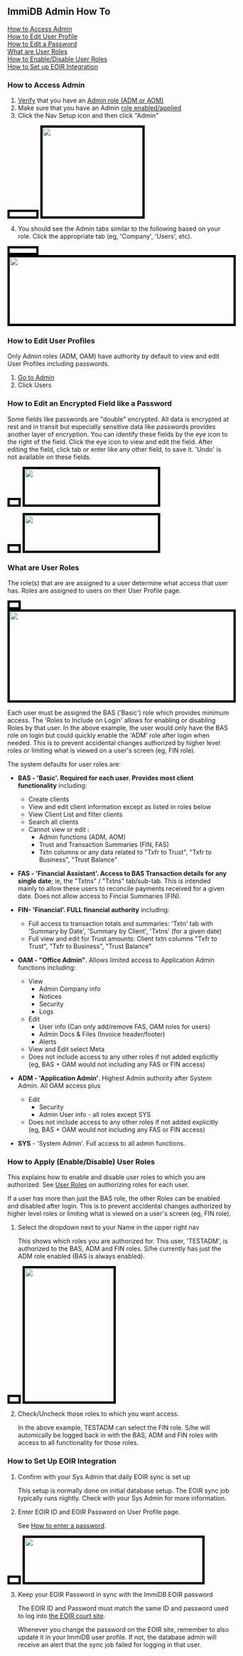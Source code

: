 ## ImmiDB Admin How To

  [How to Access Admin](#user-content-how-to-access-admin)<br>
  [How to Edit User Profile](#user-content-how-to-edit-user-profile)<br>
  [How to Edit a Password](#user-content-how-to-edit-a-password)<br>
  [What are User Roles](#user-content-user-roles)<br>
  [How to Enable/Disable User Roles](#user-content-how-to-enable-user-roles)<br>
  [How to Set up EOIR Integration](#user-content-set-up-eoir-integration)<br>


<a id="how-to-access-admin"></a>
### How to Access Admin
1. [Verify](#user-content-how-to-enable-user-roles) that you have an [Admin role (ADM or AOM)](#user-content-user-roles)
2. Make sure that you have an Admin [role enabled/applied](#user-content-how-to-enable-user-roles)
3. Click the Nav Setup icon and then click "Admin"

  <img src="https://immidb.net/imgs/space_indent.png" 
    width="60" height="10" style="border:5px solid black"/>
  <img src="https://immidb.net/imgs//nav_setup_menu.png" 
    width="225" height="200" style="border:5px solid black"/>

4. You should see the Admin tabs similar to the following based on your role. Click the appropriate tab (eg, 'Company', 'Users', etc). 

  <img src="https://immidb.net/imgs/space_indent.png" 
    width="60" height="10" style="border:5px solid black"/>
  <img src="https://immidb.net/imgs//admin_subnav.png" 
    width="600" height="150" style="border:5px solid black"/>


<a id="how-to-edit-user-profile"></a>
### How to Edit User Profiles

Only Admin roles (ADM, OAM) have authority by default to view and edit User Profiles including passwords. 

1. [Go to Admin](#user-content-how-to-access-admin)
2. Click Users

<a id="how-to-edit-a-password"></a>
### How to Edit an Encrypted Field like a Password
Some fields like passwords are "double" encrypted.  All data is encrypted at rest and in transit but especially sensitive data like passwords provides another layer of encryption.  You can identify these fields by the eye icon to the right of the field. Click the eye icon to view and edit the field.  After editing the field, click tab or enter like any other field, to save it. 'Undo' is not available on these fields. 

  <img src="https://immidb.net/imgs/space_indent.png" 
    width="20" height="10" style="border:5px solid black"/>
  <img src="https://immidb.net/imgs//user_password.png" 
    width="300" height="80" style="border:5px solid black"/>

  <img src="https://immidb.net/imgs/space_indent.png" 
    width="20" height="10" style="border:5px solid black"/>
  <img src="https://immidb.net/imgs//user_password_edit.png" 
    width="300" height="80" style="border:5px solid black"/>


<a id="user-roles"></a>
### What are User Roles
The role(s) that are are assigned to a user determine what access that user has.  Roles are assigned to users on their User Profile page.  

  <img src="https://immidb.net/imgs/space_indent.png" 
    width="20" height="10" style="border:5px solid black"/>
  <img src="https://immidb.net/imgs//user_roles_select.png" 
    width="800" height="200" style="border:5px solid black"/>

Each user must be assigned the BAS ('Basic') role which provides minimum access.  The 'Roles to Include on Login' allows for enabling or disabling Roles by that user.  In the above example, the user would only have the BAS role on login but could quickly enable the 'ADM' role after login when needed.  This is to prevent accidental changes authorized by higher level roles or limiting what is viewed on a user's screen (eg, FIN role).  

The system defaults for user roles are: 
* __BAS - 'Basic'. Required for each user. Provides most client functionality__ including:
  * Create clients
  * View and edit client information except as listed in roles below
  * View Client List and filter clients
  * Search all clients 
  * Cannot view or edit : 
  	* Admin functions (ADM, AOM)
  	* Trust and Transaction Summaries (FIN, FAS)
  	* Txtn columns or any data related to "Txfr to Trust", "Txfr to Business", "Trust Balance"

* __FAS - 'Financial Assistant'.  Access to BAS Transaction details for any single date__; ie, the "Txtns" / "Txtns" tab/sub-tab. This is intended mainly to allow these users to reconcile payments received for a given date. Does not allow access to Fincial Summaries (FIN). 

* __FIN- 'Financial'. FULL financial authority__ including: 
  * Full access to transaction totals and summaries: 'Txtn' tab with 'Summary by Date', 'Summary by Client', 'Txtns' (for a given date)
  * Full view and edit for Trust amounts: Client txtn columns "Txfr to Trust", "Txfr to Business", "Trust Balance"

* __OAM - "Office Admin"__.  Allows limited access to Application Admin functions including: 
  * View 
  	* Admin Company info
  	* Notices
  	* Security
  	* Logs 
  * Edit 
  	* User info (Can only add/remove FAS, OAM roles for users)
  	* Admin Docs & Files (Invoice header/footer)
  	* Alerts
  * View and Edit select Meta 
  * Does not include access to any other roles if not added explicitly (eg, BAS + OAM would not including any FAS or FIN access)

* __ADM - 'Application Admin'__. Highest Admin authority after System Admin. All OAM access plus
  * Edit 
    * Security
    * Admin User info - all roles except SYS
  * Does not include access to any other roles if not added explicitly (eg, BAS + OAM would not including any FAS or FIN access)

* __SYS__ -  'System Admin'.  Full access to all admin functions.  

<a id="how-to-enable-user-roles"></a>
### How to Apply (Enable/Disable) User Roles
This explains how to enable and disable user roles to which you are authorized.  See [User Roles](#user-content-user-roles) on authorizing roles for each user.

If a user has more than just the BAS role, the other Roles can be enabled and disabled after login.  This is to prevent accidental changes authorized by higher level roles or limiting what is viewed on a user's screen (eg, FIN role).  

1. Select the dropdown next to your Name in the upper right nav

    This shows which roles you are authorized for.  This user, 'TESTADM', is authorized to the BAS, ADM and FIN roles.  S/he currently has just the ADM role enabled (BAS is always enabled).  

  <img src="https://immidb.net/imgs/space_indent.png" 
    width="20" height="10" style="border:5px solid black"/>
  <img src="https://immidb.net/imgs//user_login_roles.png" 
    width="200" height="300" style="border:5px solid black"/>

2. Check/Uncheck those roles to which you want access.

    In the above example, TESTADM can select the FIN role.  S/he will automically be logged back in with the BAS, ADM and FIN roles with access to all functionality for those roles.  

<a id="set-up-eoir-integration"></a>
### How to Set Up EOIR Integration

1. Confirm with your Sys Admin that daily EOIR sync is set up
  
    This setup is normally done on initial database setup.  The EOIR sync job typically runs nightly.  Check with your Sys Admin for more information.

2. Enter EOIR ID and EOIR Password on User Profile page.  
    
    See [How to enter a password](#user-content-how-to-edit-a-password). 

  <img src="https://immidb.net/imgs/space_indent.png" 
    width="20" height="10" style="border:5px solid black"/>
  <img src="https://immidb.net/imgs//user_eoir.png" 
    width="400" height="100" style="border:5px solid black"/>

3. Keep your EOIR Password in sync with the ImmiDB EOIR password

    The EOIR ID and Password must match the same ID and password used to log into [the EOIR court site](https://portal.eoir.justice.gov/).  
    
    Whenever you change the password on the EOIR site, remember to also update it in your ImmiDB user profile.  If not, the database admin will receive an alert that the sync job failed for logging in that user.  


